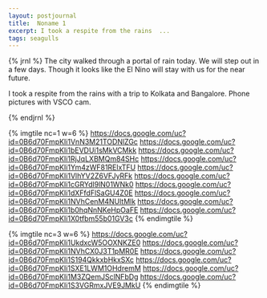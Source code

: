 ```yaml
---
layout: postjournal
title:  Noname 1
excerpt: I took a respite from the rains  ...
tags: seagulls
---
```



{%  jrnl %}
The city walked through a portal of rain today. We will step out in a few days. Though it looks like the El Nino
will stay with us for the near future.

I took a respite from the rains with a trip to Kolkata and Bangalore. Phone pictures with VSCO cam.

{% endjrnl  %}


{% imgtile nc=1 w=6 %}
https://docs.google.com/uc?id=0B6d70FmpKIi1VnN3M21TODNlZGc https://docs.google.com/uc?id=0B6d70FmpKIi1bEVDUi1sMkVCMkk
https://docs.google.com/uc?id=0B6d70FmpKIi1RjJqLXBMQm84SHc https://docs.google.com/uc?id=0B6d70FmpKIi1Ym4zWF81RElxTFU 
https://docs.google.com/uc?id=0B6d70FmpKIi1VlhYV2Z6VFJyRFk https://docs.google.com/uc?id=0B6d70FmpKIi1cGRYdl9lN01WNk0 
https://docs.google.com/uc?id=0B6d70FmpKIi1dXFfdFlSaGU4Z0E https://docs.google.com/uc?id=0B6d70FmpKIi1NVhCenM4NUltMlk 
https://docs.google.com/uc?id=0B6d70FmpKIi1b0hqNnNKeHpOaFE https://docs.google.com/uc?id=0B6d70FmpKIi1X0tfbm55b01GV3c 
{% endimgtile %}

{% imgtile nc=3 w=6 %}
https://docs.google.com/uc?id=0B6d70FmpKIi1UkdxcW5OOXNKZE0 https://docs.google.com/uc?id=0B6d70FmpKIi1NVhCX0J3T1pMR0E 
https://docs.google.com/uc?id=0B6d70FmpKIi1S194QkkxbHkxSXc https://docs.google.com/uc?id=0B6d70FmpKIi1SXE1LWM1OHdremM 
https://docs.google.com/uc?id=0B6d70FmpKIi1M3ZQemJSclNFbDg https://docs.google.com/uc?id=0B6d70FmpKIi1S3VGRmxJVE9JMkU 
{% endimgtile %}



